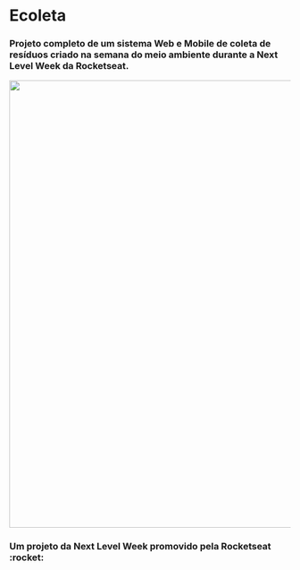 # Ecoleta
### Projeto completo de um sistema Web e Mobile de coleta de resíduos criado na semana do meio ambiente durante a Next Level Week da Rocketseat.
<img src="./assets/bannerGIt.png" width="800">
<h3> Um projeto da Next Level Week promovido pela Rocketseat :rocket: </h3>
